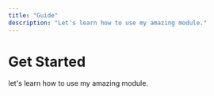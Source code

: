 ```yaml
---
title: "Guide"
description: "Let's learn how to use my amazing module."
---
```



# Get Started

let's learn how to use my amazing module.
